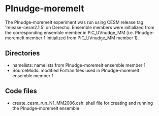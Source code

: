 # PInudge-moremelt

The PInudge-moremelt experiment was run using CESM release tag 'release-cesm2.1.5' on Derecho. Ensemble members were initialized from the corresponding ensemble member in PiC_UVnudge_MM (i.e. PInudge-moremelt member 1 initialized from PiC_UVnudge_MM member 1).

## Directories

- namelists: namelists from PInudge-moremelt ensemble member 1
- SourceMods: modified Fortran files used in PInudge-moremelt ensemble member 1

## Code files

- create_cesm_run_N1_MM2006.csh: shell file for creating and running the PInudge-moremelt ensemble